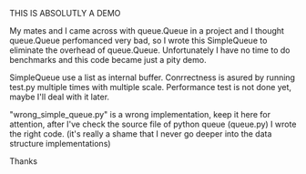 THIS IS ABSOLUTLY A DEMO

My mates and I came across with queue.Queue in a project and I thought queue.Queue perfomanced very bad,
so I wrote this SimpleQueue to eliminate the overhead of queue.Queue.
Unfortunately I have no time to do benchmarks and this code became just a pity demo.

SimpleQueue use a list as internal buffer.
Conrrectness is asured by running test.py multiple times with multiple scale.
Performance test is not done yet, maybe I'll deal with it later.

"wrong_simple_queue.py" is a wrong implementation, keep it here for attention,
after I've check the source file of python queue (queue.py) I wrote the right code.
(it's really a shame that I never go deeper into the data structure implementations)

Thanks
